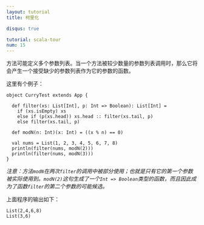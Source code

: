 ```yaml
---
layout: tutorial
title: 柯里化

disqus: true

tutorial: scala-tour
num: 15
---
```


方法可能定义多个参数列表。当一个方法被较少数量的参数列表调用时，那么它将会产生一个接受缺少的参数列表作为它的参数的函数。

这里有个例子：

    object CurryTest extends App {
    
      def filter(xs: List[Int], p: Int => Boolean): List[Int] =
        if (xs.isEmpty) xs
        else if (p(xs.head)) xs.head :: filter(xs.tail, p)
        else filter(xs.tail, p)
    
      def modN(n: Int)(x: Int) = ((x % n) == 0)
    
      val nums = List(1, 2, 3, 4, 5, 6, 7, 8)
      println(filter(nums, modN(2)))
      println(filter(nums, modN(3)))
    }

_注意：方法`modN`在两次`filter`的调用中被部分使用；也就是只有它的第一个参数被实际使用到。`modN(2)`这句生成了一个`Int => Boolean`类型的函数，而且因此成为了函数`filter`的第二个参数的可能候选。_

上面程序的输出如下：

    List(2,4,6,8)
    List(3,6)
